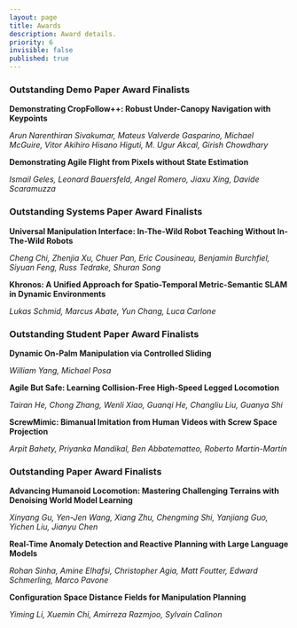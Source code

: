 ```yaml
---
layout: page
title: Awards
description: Award details.
priority: 6
invisible: false
published: true
---
```


### Outstanding Demo Paper Award Finalists

**Demonstrating CropFollow++: Robust Under-Canopy Navigation with Keypoints**

*Arun Narenthiran Sivakumar, Mateus Valverde Gasparino, Michael McGuire, Vitor Akihiro Hisano Higuti, M. Ugur Akcal, Girish Chowdhary*

**Demonstrating Agile Flight from Pixels without State Estimation**

*Ismail Geles, Leonard Bauersfeld, Angel Romero, Jiaxu Xing, Davide Scaramuzza*

### Outstanding Systems Paper Award Finalists

**Universal Manipulation Interface: In-The-Wild Robot Teaching Without In-The-Wild Robots**

*Cheng Chi, Zhenjia Xu, Chuer Pan, Eric Cousineau, Benjamin Burchfiel, Siyuan Feng, Russ Tedrake, Shuran Song*

**Khronos: A Unified Approach for Spatio-Temporal Metric-Semantic SLAM in Dynamic Environments**

*Lukas Schmid, Marcus Abate, Yun Chang, Luca Carlone*

### Outstanding Student Paper Award Finalists

**Dynamic On-Palm Manipulation via Controlled Sliding**

*William Yang, Michael Posa*

**Agile But Safe: Learning Collision-Free High-Speed Legged Locomotion**

*Tairan He, Chong Zhang, Wenli Xiao, Guanqi He, Changliu Liu, Guanya Shi*

**ScrewMimic: Bimanual Imitation from Human Videos with Screw Space Projection**

*Arpit Bahety, Priyanka Mandikal, Ben Abbatematteo, Roberto Martín-Martín*

### Outstanding Paper Award Finalists

**Advancing Humanoid Locomotion: Mastering Challenging Terrains with Denoising World Model Learning**

*Xinyang Gu, Yen-Jen Wang, Xiang Zhu, Chengming Shi, Yanjiang Guo, Yichen Liu, Jianyu Chen*

**Real-Time Anomaly Detection and Reactive Planning with Large Language Models**

*Rohan Sinha, Amine Elhafsi, Christopher Agia, Matt Foutter, Edward Schmerling, Marco Pavone*

**Configuration Space Distance Fields for Manipulation Planning**

*Yiming Li, Xuemin Chi, Amirreza Razmjoo, Sylvain Calinon*